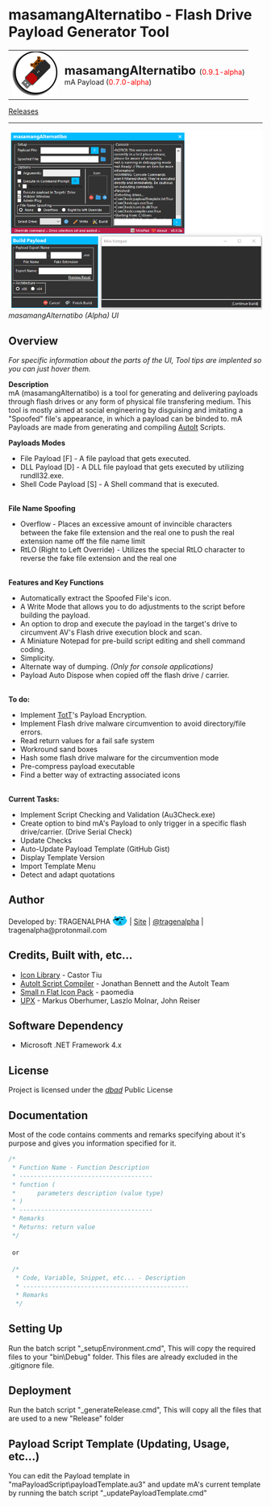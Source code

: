 <!-- READ ME v1.5.1 -->
# masamangAlternatibo - Flash Drive Payload Generator Tool
<table><tr><td>
    <img src="graphics\icon_ss.png"/>
</td><td>
    <font size="5px"><b>masamangAlternatibo</b> </font>(<font color="red">0.9.1-alpha</font>)</font>
    <br>mA Payload (<font color="red">0.7.0-alpha</font>)
</td></tr></table>
<a href="https://github.com/tragenalpha/masamangalternatibo/releases">Releases</a>

---

<img src="graphics\ss1.png"/>
<i>masamangAlternatibo (Alpha) UI</i>

## Overview
<i>For specific information about the parts of the UI, Tool tips are implented so you can just hover them.</i>

<b>Description</b><br>
mA (masamangAlternatibo) is a tool for generating and delivering payloads through flash drives or any form of physical file transfering medium. This tool is mostly aimed at social engineering by disguising and imitating a "Spoofed" file's appearance, in which a payload can be binded to. mA Payloads are made from generating and compiling <a href="https://www.autoitscript.com/">AutoIt</a> Scripts.

<b> Payloads Modes</b><br><ul>
<li>File Payload [F] - A file payload that gets executed.</li>
<li>DLL Payload [D] - A DLL file payload that gets executed by utilizing rundll32.exe.</li>
<li>Shell Code Payload [S] - A Shell command that is executed.</li>
</ul>

<br><b>File Name Spoofing</b><ul>
<li>Overflow - Places an excessive amount of invincible characters between the fake file extension and the real one to push the real extension name off the file name limit</li>
<li>RtLO (Right to Left Override) - Utilizes the special RtLO character to reverse the fake file extension and the real one</li>
</ul>

<br><b>Features and Key Functions</b><ul>
<li>Automatically extract the Spoofed File's icon.</li>
<li>A Write Mode that allows you to do adjustments to the script before building the payload.</li>
<li>An option to drop and execute the payload in the target's drive to circumvent AV's Flash drive execution block and scan.</li>
<li>A Miniature Notepad for pre-build script editing and shell command coding.</li>
<li>Simplicity.</li>
<li>Alternate way of dumping. <i>(Only for console applications)</i></li>
<li>Payload Auto Dispose when copied off the flash drive / carrier.</li>
</ul>

<br><b>To do:</b><ul>
<li>Implement <a href="https://github.com/tragenalpha/tricksofthetrade">TotT</a>'s Payload Encryption.</li>
<li>Implement Flash drive malware circumvention to avoid directory/file errors.</li>
<li>Read return values for a fail safe system</li>
<li>Workround sand boxes</li>
<li>Hash some flash drive malware for the circumvention mode</li>
<li>Pre-compress payload executable</li>
<li>Find a better way of extracting associated icons</li>
</ul>

<br><b>Current Tasks:</b><ul>
<li>Implement Script Checking and Validation (Au3Check.exe)</li>
<li>Create option to bind mA's Payload to only trigger in a specific flash drive/carrier. (Drive Serial Check)</li>
<li>Update Checks</li>
<li>Auto-Update Payload Template (GitHub Gist)</li>
<li>Display Template Version</li>
<li>Import Template Menu</li>
<li>Detect and adapt quotations</li>
</ul>

## Author
<p>Developed by: TRAGENALPHA <img src="graphics\flare002.png" style="margin-bottom:-1%;"/> | <a href="https://tragenalpha.github.io">Site</a> | <a href="https://twitter.com/tragenalpha">@tragenalpha</a> | tragenalpha@protonmail.com</p>

## Credits, Built with, etc...

<ul>
    <li><a href="https://www.codeproject.com/Articles/16178/IconLib-Icons-Unfolded-MultiIcon-and-Windows-Vista">Icon Library</a> - Castor Tiu</li>
    <li><a href="https://www.autoitscript.com/">AutoIt Script Compiler</a> - Jonathan Bennett and the AutoIt Team</li>
    <li><a href="https://github.com/paomedia/small-n-flat">Small n Flat Icon Pack</a> - paomedia</li>
    <li><a href="https://upx.github.io">UPX</a> - Markus Oberhumer, Laszlo Molnar, John Reiser</li>
</ul>

## Software Dependency

<ul>
    <li>Microsoft .NET Framework 4.x</li>
</ul>

## License

Project is licensed under the <a href="https://www.dbad-license.org"><i>dbad</i></a> Public License

## Documentation

Most of the code contains comments and remarks specifying about it's purpose and gives you information specified for it.

<!--<pre><font color="#57A64A"><i>-->
```c
/*
 * Function Name - Function Description
 * -------------------------------------
 * function (
 *      parameters description (value type)
 * )
 * -------------------------------------
 * Remarks
 * Returns: return value
 */

 or

 /*
  * Code, Variable, Snippet, etc... - Description
  * ----------------------------------------------
  * Remarks
  */
```

<!--</i></font></pre>-->

## Setting Up

Run the batch script "_setupEnvironment.cmd", This will copy the required files to your "bin\Debug" folder. This files are already excluded in the .gitignore file.

## Deployment

Run the batch script "_generateRelease.cmd", This will copy all the files that are used to a new "Release\" folder

## Payload Script Template (Updating, Usage, etc...)

You can edit the Payload template in "maPayloadScript\payloadTemplate.au3" and update mA's current template by running the batch script "_updatePayloadTemplate.cmd"